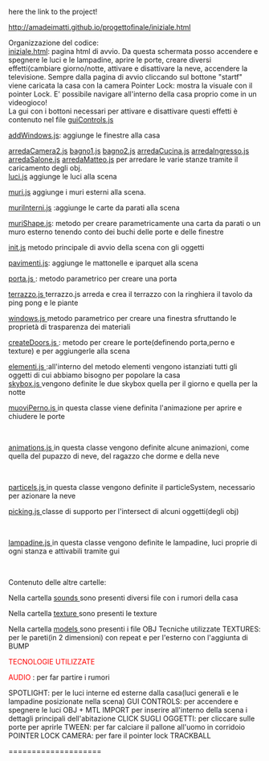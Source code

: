 
here the link to the project!

http://amadeimatti.github.io/progettofinale/iniziale.html





Organizzazione del codice: </br>
<a href="https://github.com/cvdlab-cg/439466/blob/master/September2014/WebContent/iniziale.html">iniziale.html</a>: pagina html di avvio. Da questa schermata posso accendere e spegnere le luci e le lampadine, aprire le porte, creare diversi effetti(cambiare giorno/notte, attivare e disattivare la neve, accendere la televisione.
Sempre dalla pagina di avvio cliccando sul bottone "startf" viene caricata la casa con la camera Pointer Lock: mostra la visuale con il pointer Lock. E' possibile navigare all'interno della casa proprio come in un videogioco! </br>
La gui con i bottoni necessari per attivare e disattivare questi effetti è contenuto nel file
<a href="https://github.com/cvdlab-cg/439466/blob/master/September2014/WebContent/assets/script/guiControls.js">guiControls.js</a> </br>

<a href="https://github.com/cvdlab-cg/439466/blob/master/September2014/WebContent/assets/script/addWindows.js">addWindows.js</a>: aggiunge le finestre alla casa </br>

<a href="https://github.com/cvdlab-cg/439466/blob/master/September2014/WebContent/assets/script/arredaCamera2.js">arredaCamera2.js</a>
<a href="https://github.com/cvdlab-cg/439466/blob/master/September2014/WebContent/assets/script/bagno1.js">bagno1.js</a>
<a href="https://github.com/cvdlab-cg/439466/blob/master/September2014/WebContent/assets/script/bagno2.js">bagno2.js</a>
<a href="https://github.com/cvdlab-cg/439466/blob/master/September2014/WebContent/assets/script/arredaCucina.js">arredaCucina.js</a>
<a href="https://github.com/cvdlab-cg/439466/blob/master/September2014/WebContent/assets/script/arredaIngresso.js">arredaIngresso.js</a>
<a href="https://github.com/cvdlab-cg/439466/blob/master/September2014/WebContent/assets/script/arredaSalone.js">arredaSalone.js</a> 
<a href="https://github.com/cvdlab-cg/439466/blob/master/September2014/WebContent/assets/script/arredaMatteo.js">arredaMatteo.js</a> per arredare le varie stanze tramite il caricamento degli obj. </br>
<a href="https://github.com/cvdlab-cg/439466/blob/master/September2014/WebContent/assets/script/luci.js">luci.js</a> aggiunge le luci alla scena </br>

<a href="https://github.com/cvdlab-cg/439466/blob/master/September2014/WebContent/assets/script/muri.js">muri.js</a>
aggiunge i muri esterni alla scena. </br>

 <a href="https://github.com/cvdlab-cg/439466/blob/master/September2014/WebContent/assets/script/muriInterni.js">muriInterni.js</a> :aggiunge le carte da parati alla scena
</br>

<a href="https://github.com/cvdlab-cg/439466/blob/master/September2014/WebContent/assets/script/muriShape.js">muriShape.js</a>: metodo per creare parametricamente una carta da parati o un muro esterno tenendo conto dei buchi delle porte e delle finestre </br>


<a href="https://github.com/cvdlab-cg/439466/blob/master/September2014/WebContent/assets/script/CopiaNoTelecamera.js">init.js</a> metodo principale di avvio della scena con gli oggetti </br>

<a href="https://github.com/cvdlab-cg/439466/blob/master/September2014/WebContent/assets/script/pavimenti.js">pavimenti.js</a>: aggiunge le mattonelle e iparquet alla scena </br>

<a href="https://github.com/cvdlab-cg/439466/blob/master/September2014/WebContent/assets/script/porta.js">porta.js </a>: metodo parametrico per creare una porta </br>

<a href="https://github.com/cvdlab-cg/439466/blob/master/September2014/WebContent/assets/script/terrazzo.js"> terrazzo.js </a>
terrazzo.js arreda e crea il terrazzo con la ringhiera il tavolo da ping pong e le piante </br>

<a href="https://github.com/cvdlab-cg/439466/blob/master/September2014/WebContent/assets/script/windows.js"> windows.js </a> metodo parametrico per creare una finestra sfruttando le proprietà di trasparenza dei materiali </br>

<a href="https://github.com/cvdlab-cg/439466/blob/master/September2014/WebContent/assets/script/createDoors.js">createDoors.js </a>: metodo per creare le porte(definendo porta,perno e texture) e per aggiungerle alla scena </br>

<a href="https://github.com/cvdlab-cg/439466/blob/master/September2014/WebContent/assets/script/elementi.js"> elementi.js </a>
:all'interno del metodo elementi vengono istanziati tutti gli oggetti di cui abbiamo bisogno per popolare la casa
</br>
<a href="https://github.com/cvdlab-cg/439466/blob/master/September2014/WebContent/assets/script/skybox.js"> skybox.js </a>
vengono definite le due skybox quella per il giorno e quella per la notte 
</br>

<a href="https://github.com/cvdlab-cg/439466/blob/master/September2014/WebContent/assets/script/muoviPerno.js"> muoviPerno.js </a> in questa classe viene definita l'animazione per aprire e chiudere le porte

</br>


<a href="https://github.com/cvdlab-cg/439466/blob/master/September2014/WebContent/assets/script/animations.js"> animations.js </a> in questa classe vengono definite alcune animazioni, come quella del pupazzo di neve, del ragazzo che dorme e della neve

</br>

<a href="https://github.com/cvdlab-cg/439466/blob/master/September2014/WebContent/assets/script/particels.js"> particels.js </a> in questa classe vengono definite il particleSystem, necessario per azionare la neve 
</br>

<a href="https://github.com/cvdlab-cg/439466/blob/master/September2014/WebContent/assets/script/picking.js"> picking.js </a> classe di supporto per l'intersect di alcuni oggetti(degli obj)

</br>

<a href="https://github.com/cvdlab-cg/439466/blob/master/September2014/WebContent/assets/script/lampadine.js"> lampadine.js </a> in questa classe vengono definite le lampadine, luci proprie di ogni stanza e attivabili tramite gui

</br>

Contenuto delle altre cartelle:

Nella cartella <a href="https://github.com/cvdlab-cg/439466/blob/master/September2014/WebContent/assets/sounds"> sounds </a> sono presenti diversi file con i rumori della casa
</br>

Nella cartella <a href="https://github.com/cvdlab-cg/439466/blob/master/September2014/WebContent/assets/texture"> texture </a> sono presenti le texture  </br>

Nella cartella <a href="https://github.com/cvdlab-cg/439466/blob/master/September2014/WebContent/assets/models"> models </a> sono presenti i file OBJ Tecniche utilizzate TEXTURES: per le pareti(in 2 dimensioni) con repeat e per l'esterno con l'aggiunta di BUMP 

<font color="red"> TECNOLOGIE UTILIZZATE </font> </br>

<font color="red"> AUDIO </font>: per far partire i rumori

SPOTLIGHT: per le luci interne ed esterne dalla casa(luci generali e le lampadine posizionate nella scena)
GUI CONTROLS: per accendere e spegnere le luci
OBJ + MTL IMPORT per inserire all'interno della scena i dettagli principali dell'abitazione
CLICK SUGLI OGGETTI: per cliccare sulle porte per aprirle
TWEEN: per far calciare il pallone all'uomo in corridoio POINTER LOCK CAMERA: per fare il pointer lock TRACKBALL

====================
